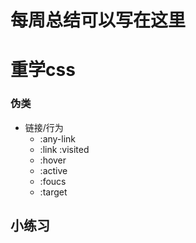 # 每周总结可以写在这里

# 重学css

### 伪类
- 链接/行为
    - :any-link
    - :link :visited
    - :hover
    - :active
    - :foucs
    - :target

## 小练习

##
